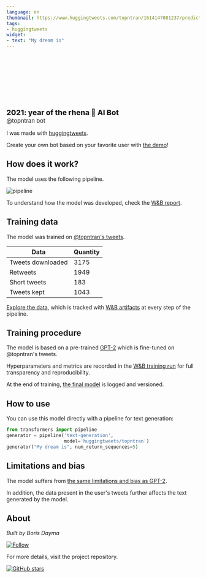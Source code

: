 ```yaml
---
language: en
thumbnail: https://www.huggingtweets.com/topntran/1614147081237/predictions.png
tags:
- huggingtweets
widget:
- text: "My dream is"
---
```


<div>
<div style="width: 132px; height:132px; border-radius: 50%; background-size: cover; background-image: url('https://pbs.twimg.com/profile_images/1361863138790940672/TECrAqHZ_400x400.png')">
</div>
<div style="margin-top: 8px; font-size: 19px; font-weight: 800">2021: year of the rhena 🤖 AI Bot </div>
<div style="font-size: 15px">@topntran bot</div>
</div>

I was made with [huggingtweets](https://github.com/borisdayma/huggingtweets).

Create your own bot based on your favorite user with [the demo](https://colab.research.google.com/github/borisdayma/huggingtweets/blob/master/huggingtweets-demo.ipynb)!

## How does it work?

The model uses the following pipeline.

![pipeline](https://github.com/borisdayma/huggingtweets/blob/master/img/pipeline.png?raw=true)

To understand how the model was developed, check the [W&B report](https://app.wandb.ai/wandb/huggingtweets/reports/HuggingTweets-Train-a-model-to-generate-tweets--VmlldzoxMTY5MjI).

## Training data

The model was trained on [@topntran's tweets](https://twitter.com/topntran).

| Data | Quantity |
| --- | --- |
| Tweets downloaded | 3175 |
| Retweets | 1949 |
| Short tweets | 183 |
| Tweets kept | 1043 |

[Explore the data](https://wandb.ai/wandb/huggingtweets/runs/20vc968e/artifacts), which is tracked with [W&B artifacts](https://docs.wandb.com/artifacts) at every step of the pipeline.

## Training procedure

The model is based on a pre-trained [GPT-2](https://huggingface.co/gpt2) which is fine-tuned on @topntran's tweets.

Hyperparameters and metrics are recorded in the [W&B training run](https://wandb.ai/wandb/huggingtweets/runs/1i460rls) for full transparency and reproducibility.

At the end of training, [the final model](https://wandb.ai/wandb/huggingtweets/runs/1i460rls/artifacts) is logged and versioned.

## How to use

You can use this model directly with a pipeline for text generation:

```python
from transformers import pipeline
generator = pipeline('text-generation',
                     model='huggingtweets/topntran')
generator("My dream is", num_return_sequences=5)
```

## Limitations and bias

The model suffers from [the same limitations and bias as GPT-2](https://huggingface.co/gpt2#limitations-and-bias).

In addition, the data present in the user's tweets further affects the text generated by the model.

## About

*Built by Boris Dayma*

[![Follow](https://img.shields.io/twitter/follow/borisdayma?style=social)](https://twitter.com/intent/follow?screen_name=borisdayma)

For more details, visit the project repository.

[![GitHub stars](https://img.shields.io/github/stars/borisdayma/huggingtweets?style=social)](https://github.com/borisdayma/huggingtweets)
